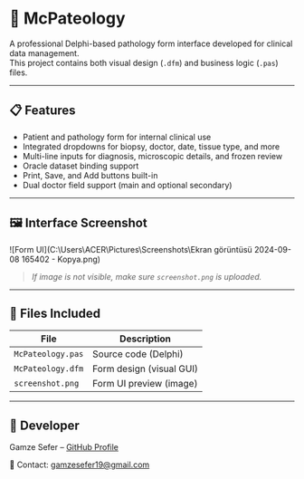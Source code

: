 # 🧬 McPateology

A professional Delphi-based pathology form interface developed for clinical data management.  
This project contains both visual design (`.dfm`) and business logic (`.pas`) files.

---

## 📋 Features

- Patient and pathology form for internal clinical use  
- Integrated dropdowns for biopsy, doctor, date, tissue type, and more  
- Multi-line inputs for diagnosis, microscopic details, and frozen review  
- Oracle dataset binding support  
- Print, Save, and Add buttons built-in  
- Dual doctor field support (main and optional secondary)

---

## 🖼️ Interface Screenshot

![Form UI](C:\Users\ACER\Pictures\Screenshots\Ekran görüntüsü 2024-09-08 165402 - Kopya.png)

> *If image is not visible, make sure `screenshot.png` is uploaded.*

---

## 📁 Files Included

| File              | Description               |
|-------------------|---------------------------|
| `McPateology.pas` | Source code (Delphi)      |
| `McPateology.dfm` | Form design (visual GUI)  |
| `screenshot.png`  | Form UI preview (image)   |

---

## 👤 Developer

Gamze Sefer – [GitHub Profile](https://github.com/gmzsefer)

📧 Contact: gamzesefer19@gmail.com  
